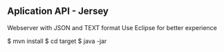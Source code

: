 ## Aplication API - Jersey 

Webserver with JSON and TEXT format
Use Eclipse for better experience

$ mvn install
$ cd target
$ java -jar 